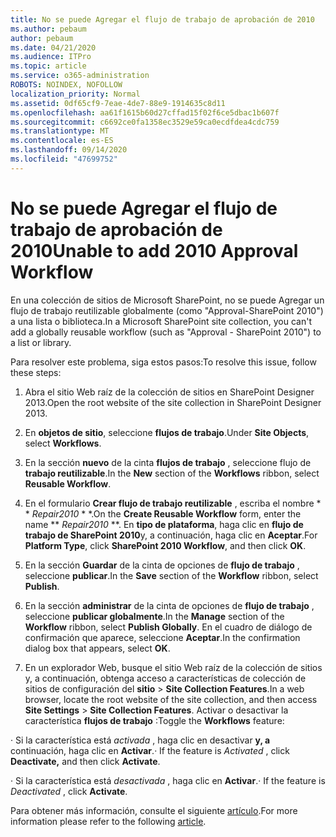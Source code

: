```yaml
---
title: No se puede Agregar el flujo de trabajo de aprobación de 2010
ms.author: pebaum
author: pebaum
ms.date: 04/21/2020
ms.audience: ITPro
ms.topic: article
ms.service: o365-administration
ROBOTS: NOINDEX, NOFOLLOW
localization_priority: Normal
ms.assetid: 0df65cf9-7eae-4de7-88e9-1914635c8d11
ms.openlocfilehash: aa61f1615b60d27cffad15f02f6ce5dbac1b607f
ms.sourcegitcommit: c6692ce0fa1358ec3529e59ca0ecdfdea4cdc759
ms.translationtype: MT
ms.contentlocale: es-ES
ms.lasthandoff: 09/14/2020
ms.locfileid: "47699752"
---
```

# <a name="unable-to-add-2010-approval-workflow"></a><span data-ttu-id="a1699-102">No se puede Agregar el flujo de trabajo de aprobación de 2010</span><span class="sxs-lookup"><span data-stu-id="a1699-102">Unable to add 2010 Approval Workflow</span></span>

<span data-ttu-id="a1699-103">En una colección de sitios de Microsoft SharePoint, no se puede Agregar un flujo de trabajo reutilizable globalmente (como "Approval-SharePoint 2010") a una lista o biblioteca.</span><span class="sxs-lookup"><span data-stu-id="a1699-103">In a Microsoft SharePoint site collection, you can't add a globally reusable workflow (such as "Approval - SharePoint 2010") to a list or library.</span></span>
  
<span data-ttu-id="a1699-104">Para resolver este problema, siga estos pasos:</span><span class="sxs-lookup"><span data-stu-id="a1699-104">To resolve this issue, follow these steps:</span></span> 
  
1. <span data-ttu-id="a1699-105">Abra el sitio Web raíz de la colección de sitios en SharePoint Designer 2013.</span><span class="sxs-lookup"><span data-stu-id="a1699-105">Open the root website of the site collection in SharePoint Designer 2013.</span></span>
  
2. <span data-ttu-id="a1699-106">En **objetos de sitio**, seleccione **flujos de trabajo**.</span><span class="sxs-lookup"><span data-stu-id="a1699-106">Under **Site Objects**, select **Workflows**.</span></span> 
  
3. <span data-ttu-id="a1699-107">En la sección **nuevo** de la cinta **flujos de trabajo** , seleccione flujo de **trabajo reutilizable**.</span><span class="sxs-lookup"><span data-stu-id="a1699-107">In the **New** section of the **Workflows** ribbon, select **Reusable Workflow**.</span></span> 
  
4. <span data-ttu-id="a1699-108">En el formulario **Crear flujo de trabajo reutilizable** , escriba el nombre \* \* *Repair2010* \* \*.</span><span class="sxs-lookup"><span data-stu-id="a1699-108">On the **Create Reusable Workflow** form, enter the name \*\* *Repair2010* \*\*.</span></span> <span data-ttu-id="a1699-109">En **tipo de plataforma**, haga clic en **flujo de trabajo de SharePoint 2010**y, a continuación, haga clic en **Aceptar**.</span><span class="sxs-lookup"><span data-stu-id="a1699-109">For **Platform Type**, click **SharePoint 2010 Workflow**, and then click **OK**.</span></span> 
  
1. <span data-ttu-id="a1699-110">En la sección **Guardar** de la cinta de opciones de **flujo de trabajo** , seleccione **publicar**.</span><span class="sxs-lookup"><span data-stu-id="a1699-110">In the **Save** section of the **Workflow** ribbon, select **Publish**.</span></span> 
  
2. <span data-ttu-id="a1699-111">En la sección **administrar** de la cinta de opciones de **flujo de trabajo** , seleccione **publicar globalmente**.</span><span class="sxs-lookup"><span data-stu-id="a1699-111">In the **Manage** section of the **Workflow** ribbon, select **Publish Globally**.</span></span> <span data-ttu-id="a1699-112">En el cuadro de diálogo de confirmación que aparece, seleccione **Aceptar**.</span><span class="sxs-lookup"><span data-stu-id="a1699-112">In the confirmation dialog box that appears, select **OK**.</span></span> 
  
3. <span data-ttu-id="a1699-113">En un explorador Web, busque el sitio Web raíz de la colección de sitios y, a continuación, obtenga acceso a características de colección de sitios de configuración del **sitio** \> **Site Collection Features**.</span><span class="sxs-lookup"><span data-stu-id="a1699-113">In a web browser, locate the root website of the site collection, and then access **Site Settings** \> **Site Collection Features**.</span></span> <span data-ttu-id="a1699-114">Activar o desactivar la característica **flujos de trabajo** :</span><span class="sxs-lookup"><span data-stu-id="a1699-114">Toggle the **Workflows** feature:</span></span> 
  
<span data-ttu-id="a1699-115">· Si la característica está  *activada*  , haga clic en desactivar **y, a** continuación, haga clic en **Activar**.</span><span class="sxs-lookup"><span data-stu-id="a1699-115">· If the feature is  *Activated*  , click **Deactivate,** and then click **Activate**.</span></span> 
  
<span data-ttu-id="a1699-116">· Si la característica está  *desactivada*  , haga clic en **Activar**.</span><span class="sxs-lookup"><span data-stu-id="a1699-116">· If the feature is  *Deactivated*  , click **Activate**.</span></span> 
  
<span data-ttu-id="a1699-117">Para obtener más información, consulte el siguiente [artículo](https://go.microsoft.com/fwlink/?linkid=2047770&amp;clcid=0x409).</span><span class="sxs-lookup"><span data-stu-id="a1699-117">For more information please refer to the following [article](https://go.microsoft.com/fwlink/?linkid=2047770&amp;clcid=0x409).</span></span>
  


